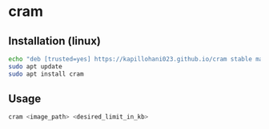 # cram

## Installation (linux)

```bash
echo "deb [trusted=yes] https://kapillohani023.github.io/cram stable main" | sudo tee /etc/apt/sources.list.d/cram.list
sudo apt update
sudo apt install cram
```

## Usage
```bash
cram <image_path> <desired_limit_in_kb>
```
